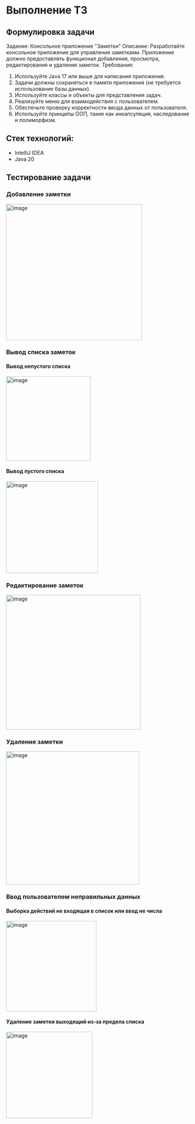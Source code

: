 # Выполнение ТЗ
## Формулировка задачи
Задание: Консольное приложение "Заметки"
Описание:
Разработайте консольное приложение для управления заметками. Приложение должно предоставлять функционал добавления, просмотра, редактирования и удаления заметок.
Требования:
1. Используйте Java 17 или выше для написания приложения.
2. Задачи должны сохраняться в памяти приложения (не требуется использование базы данных).
3. Используйте классы и объекты для представления задач.
4. Реализуйте меню для взаимодействия с пользователем.
5. Обеспечьте проверку корректности ввода данных от пользователя.
6. Используйте принципы ООП, такие как инкапсуляция, наследование и полиморфизм.
## Стек технологий:
 - IntelliJ IDEA
 - Java 20
## Тестирование задачи
### Добавление заметки
<img width="370" alt="image" src="https://github.com/Dmitrii-Rumyantsev/DemoTaskDevolinica/assets/108349340/c048b392-960f-4834-9c03-099ee57f2d94">




### Вывод списка заметок
#### Вывод непустого списка
<img width="230" alt="image" src="https://github.com/Dmitrii-Rumyantsev/DemoTaskDevolinica/assets/108349340/934e31c2-4654-4e35-8c6c-51079d843cb4">





#### Вывод пустого списка
<img width="250" alt="image" src="https://github.com/Dmitrii-Rumyantsev/DemoTaskDevolinica/assets/108349340/54bf110b-6e08-47ee-9435-3e303bf3f844">





### Редактирование заметок
<img width="366" alt="image" src="https://github.com/Dmitrii-Rumyantsev/DemoTaskDevolinica/assets/108349340/31463cf2-99f9-49f6-891e-8d26a0ef9e1d">





### Удаление заметки
<img width="362" alt="image" src="https://github.com/Dmitrii-Rumyantsev/DemoTaskDevolinica/assets/108349340/04bde77e-1285-45c1-97e9-09ead0275ac6">





### Ввод пользователем неправильных данных
#### Выборка действий не входящая в список или ввод не числа
<img width="246" alt="image" src="https://github.com/Dmitrii-Rumyantsev/DemoTaskDevolinica/assets/108349340/7e5c6e37-2ebb-4cf0-9c73-c27b298b4b89">





#### Удаление заметки выходящий из-за предела списка
<img width="235" alt="image" src="https://github.com/Dmitrii-Rumyantsev/DemoTaskDevolinica/assets/108349340/0f2ee9c6-861a-4330-87a7-9bc5c14a8707">





